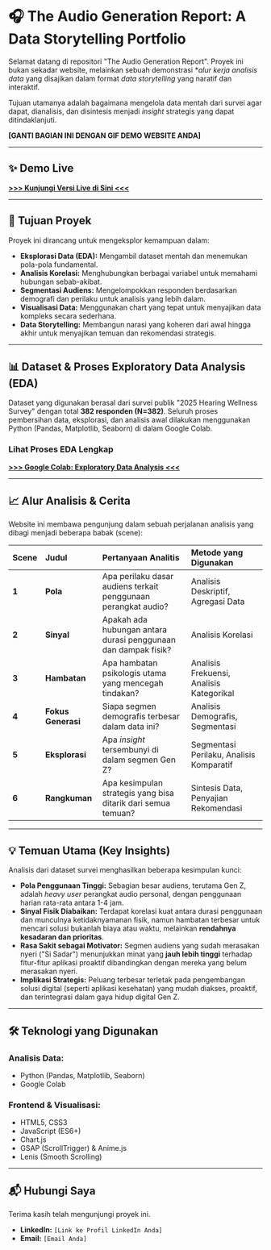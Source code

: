 # 🎧 The Audio Generation Report: A Data Storytelling Portfolio

Selamat datang di repositori "The Audio Generation Report". Proyek ini bukan sekadar website, melainkan sebuah demonstrasi **alur kerja analisis data* yang disajikan dalam format *data storytelling* yang naratif dan interaktif.

Tujuan utamanya adalah bagaimana mengelola data mentah dari survei agar dapat, dianalisis, dan disintesis menjadi *insight* strategis yang dapat ditindaklanjuti.

**[GANTI BAGIAN INI DENGAN GIF DEMO WEBSITE ANDA]**

---

## ✨ Demo Live

**[>>> Kunjungi Versi Live di Sini <<<]([Link-ke-Vercel-atau-GitHub-Pages-Anda])**

---

## 🎯 Tujuan Proyek
Proyek ini dirancang untuk mengeksplor kemampuan dalam:

* **Eksplorasi Data (EDA):** Mengambil dataset mentah dan menemukan pola-pola fundamental.
* **Analisis Korelasi:** Menghubungkan berbagai variabel untuk memahami hubungan sebab-akibat.
* **Segmentasi Audiens:** Mengelompokkan responden berdasarkan demografi dan perilaku untuk analisis yang lebih dalam.
* **Visualisasi Data:** Menggunakan chart yang tepat untuk menyajikan data kompleks secara sederhana.
* **Data Storytelling:** Membangun narasi yang koheren dari awal hingga akhir untuk menyajikan temuan dan rekomendasi strategis.

---

## 📊 Dataset & Proses Exploratory Data Analysis (EDA)
Dataset yang digunakan berasal dari survei publik "2025 Hearing Wellness Survey" dengan total **382 responden (N=382)**. Seluruh proses pembersihan data, eksplorasi, dan analisis awal dilakukan menggunakan Python (Pandas, Matplotlib, Seaborn) di dalam Google Colab.

### Lihat Proses EDA Lengkap
**[>>> Google Colab: Exploratory Data Analysis <<<](https://colab.research.google.com/drive/1W8PP0yO4JTvm0Bo31Y_vlVp13aLs9TVJ)**

---

## 📈 Alur Analisis & Cerita
Website ini membawa pengunjung dalam sebuah perjalanan analisis yang dibagi menjadi beberapa babak (scene):

| Scene | Judul | Pertanyaan Analitis | Metode yang Digunakan |
| :--- | :--- | :--- | :--- |
| **1** | **Pola** | Apa perilaku dasar audiens terkait penggunaan perangkat audio? | Analisis Deskriptif, Agregasi Data |
| **2** | **Sinyal** | Apakah ada hubungan antara durasi penggunaan dan dampak fisik? | Analisis Korelasi |
| **3** | **Hambatan** | Apa hambatan psikologis utama yang mencegah tindakan? | Analisis Frekuensi, Analisis Kategorikal |
| **4** | **Fokus Generasi** | Siapa segmen demografis terbesar dalam data ini? | Analisis Demografis, Segmentasi |
| **5** | **Eksplorasi** | Apa *insight* tersembunyi di dalam segmen Gen Z? | Segmentasi Perilaku, Analisis Komparatif |
| **6** | **Rangkuman** | Apa kesimpulan strategis yang bisa ditarik dari semua temuan? | Sintesis Data, Penyajian Rekomendasi |

---

## 💡 Temuan Utama (Key Insights)
Analisis dari dataset survei menghasilkan beberapa kesimpulan kunci:

* **Pola Penggunaan Tinggi:** Sebagian besar audiens, terutama Gen Z, adalah *heavy user* perangkat audio personal, dengan penggunaan harian rata-rata antara 1-4 jam.
* **Sinyal Fisik Diabaikan:** Terdapat korelasi kuat antara durasi penggunaan dan munculnya ketidaknyamanan fisik, namun hambatan terbesar untuk mencari solusi bukanlah biaya atau waktu, melainkan **rendahnya kesadaran dan prioritas**.
* **Rasa Sakit sebagai Motivator:** Segmen audiens yang sudah merasakan nyeri ("Si Sadar") menunjukkan minat yang **jauh lebih tinggi** terhadap fitur-fitur aplikasi proaktif dibandingkan dengan mereka yang belum merasakan nyeri.
* **Implikasi Strategis:** Peluang terbesar terletak pada pengembangan solusi digital (seperti aplikasi kesehatan) yang mudah diakses, proaktif, dan terintegrasi dalam gaya hidup digital Gen Z.

---

## 🛠️ Teknologi yang Digunakan
### Analisis Data:
* Python (Pandas, Matplotlib, Seaborn)
* Google Colab

### Frontend & Visualisasi:
* HTML5, CSS3
* JavaScript (ES6+)
* Chart.js
* GSAP (ScrollTrigger) & Anime.js
* Lenis (Smooth Scrolling)

---

## 📬 Hubungi Saya
Terima kasih telah mengunjungi proyek ini.

* **LinkedIn:** `[Link ke Profil LinkedIn Anda]`
* **Email:** `[Email Anda]`
